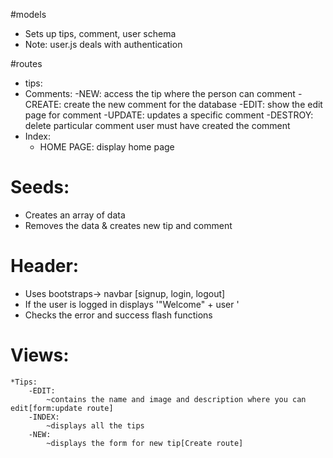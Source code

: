 #models
* Sets up tips, comment, user schema
* Note: user.js deals with authentication
 
#routes 
* tips: 
* Comments: 
    -NEW: access the tip where the person can comment
    -CREATE: create the new comment for the database
    -EDIT: show the edit page for comment
    -UPDATE: updates a specific comment
    -DESTROY: delete particular comment user must have created the comment
* Index:
    - HOME PAGE: display home page
    
# Seeds:
* Creates an array of data
* Removes the data & creates new tip and comment

# Header:
* Uses bootstraps-> navbar [signup, login, logout]
* If the user is logged in displays '"Welcome" + user '
* Checks the error and success flash functions


# Views:
    *Tips:
        -EDIT:
            ~contains the name and image and description where you can edit[form:update route]
        -INDEX:
            ~displays all the tips 
        -NEW:
            ~displays the form for new tip[Create route]
